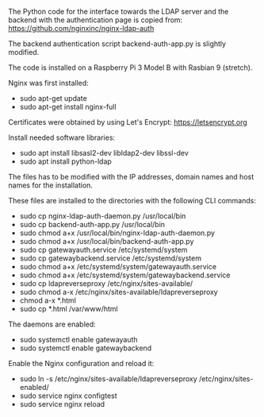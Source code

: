 The Python code for the interface towards the LDAP server and the backend with the authentication page
is copied from: https://github.com/nginxinc/nginx-ldap-auth

The backend authentication script backend-auth-app.py is slightly modified.

The code is installed on a Raspberry Pi 3 Model B with Rasbian 9 (stretch).

Nginx was first installed:
* sudo apt-get update
* sudo apt-get install nginx-full

Certificates were obtained by using Let's Encrypt: https://letsencrypt.org

Install needed software libraries:
* sudo apt install libsasl2-dev libldap2-dev libssl-dev
* sudo apt install python-ldap

The files has to be modified with the IP addresses, domain names and host names for the installation.

These files are installed to the directories with the following CLI commands:
* sudo cp nginx-ldap-auth-daemon.py /usr/local/bin
* sudo cp backend-auth-app.py /usr/local/bin
* sudo chmod a+x /usr/local/bin/nginx-ldap-auth-daemon.py
* sudo chmod a+x /usr/local/bin/backend-auth-app.py
* sudo cp gatewayauth.service /etc/systemd/system
* sudo cp gatewaybackend.service /etc/systemd/system 
* sudo chmod a+x /etc/systemd/system/gatewayauth.service
* sudo chmod a+x /etc/systemd/system/gatewaybackend.service
* sudo cp ldapreverseproxy /etc/nginx/sites-available/
* sudo chmod a-x /etc/nginx/sites-available/ldapreverseproxy
* chmod a-x *.html
* sudo cp *.html /var/www/html

The daemons are enabled:
* sudo systemctl enable gatewayauth
* sudo systemctl enable gatewaybackend

Enable the Nginx configuration and reload it:
* sudo ln -s /etc/nginx/sites-available/ldapreverseproxy /etc/nginx/sites-enabled/
* sudo service nginx configtest
* sudo service nginx reload
